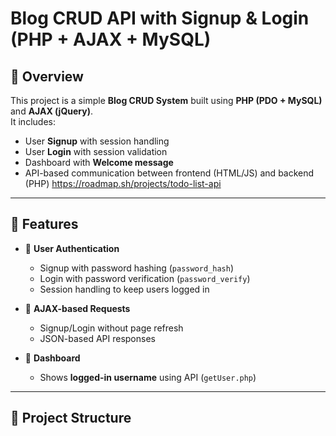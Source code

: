 # Blog CRUD API with Signup & Login (PHP + AJAX + MySQL)

## 📌 Overview
This project is a simple **Blog CRUD System** built using **PHP (PDO + MySQL)** and **AJAX (jQuery)**.  
It includes:
- User **Signup** with session handling
- User **Login** with session validation
- Dashboard with **Welcome message**
- API-based communication between frontend (HTML/JS) and backend (PHP)
https://roadmap.sh/projects/todo-list-api
---

## 🚀 Features
- 🔐 **User Authentication**  
  - Signup with password hashing (`password_hash`)  
  - Login with password verification (`password_verify`)  
  - Session handling to keep users logged in  

- 📡 **AJAX-based Requests**  
  - Signup/Login without page refresh  
  - JSON-based API responses  

- 📝 **Dashboard**  
  - Shows **logged-in username** using API (`getUser.php`)  

---

## 📂 Project Structure
